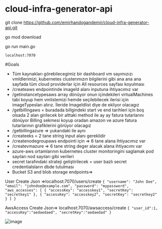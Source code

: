 # cloud-infra-generator-api

git clone https://github.com/emirhandogandemir/cloud-infra-generator-api.git

go mod download

go run main.go

`localhost:7070`

#Goals
- Tüm kaynakları görebilecegimiz bir dashboard vm sayımızızı vmIdlerimizi, kubernetes clusterımızın bilgilerini gibi ana ana ana sayfada tüm cloud providerlar için All resources sayfası koyulması
- /createaws endpointinde imageId alanı inputuna ihtiyacımız var
- /getinstancetypesaws array dönüyor onun içindekileri virtualMachines tabi koyup hem vmlistemizi hemde seçilebilecek ilerisi için imageTypesları alırız. İleride ImageIdlist diye de ekliyor olacagız
- /getbillingaws = buradada billgindeki start ve end tarihleri için boş olsada 2 alan girilecek bir alttaki method ile ay ay fatura tutarlarını dönüyor Billing sekmesi koyup oradan amazon ve azure fatura tutarlarının    grafiklerini görüyor olacagız
- /getbillingazure => yukarıdaki ile aynı
- /createeks = 2 tane string input alanı gereklidir
- /createnodegroupaws endpointi için => 6 tane alana ihtiyacımız var
- /createvmazure => 6 tane string deger alacak alana ihtiyacımı var
- azure-aws ortamlarının kubernetes cluster monitoringini saglamak pod sayıları nod sayıları gibi verileri
- secret tarafındaki strateji geliştirilecek = user bazlı secret credentialsların dbde tutulması
- Bucket S3 and blob storage endpoints=>

User Create Json =>localhost:7070/users/create
`{
  "username": "John Doe",
  "email": "johndoe@example.com",
  "password": "mypassword",
  "aws_accesses": [
    {
      "accessKey": "accesskey1",
      "secretKey": "secretkey1"
    },
    {
      "accessKey": "accesskey2",
      "secretKey": "secretkey2"
    }
  ]
}`

AwsAccess Create Json=> localhost:7070/awsaccess/create
`{
    "user_id":1,
    "accessKey":"aedaedaed",
    "secretKey":"aedaedad"
}`

![image](https://github.com/emirhandogandemir/cloud-infra-generator-api/assets/74687192/b3581b88-691a-42c1-9f29-41728a109c1f)

